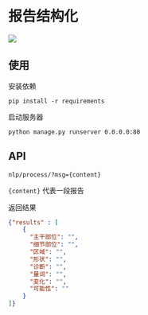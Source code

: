 # 报告结构化

![](https://img.shields.io/badge/python-3.6-blue.svg)

## 使用

安装依赖

```
pip install -r requirements
```

启动服务器

```
python manage.py runserver 0.0.0.0:80
```

## API

```
nlp/process/?msg={content}
```

`{content}` 代表一段报告

返回结果

```json
{"results" : [
    {
      "主干部位": "",
      "细节部位": "",
      "区域": "",
      "形状": "",
      "诊断": "",
      "量词": "",
      "变化": "",
      "可能性": ""
    }
]}
```

